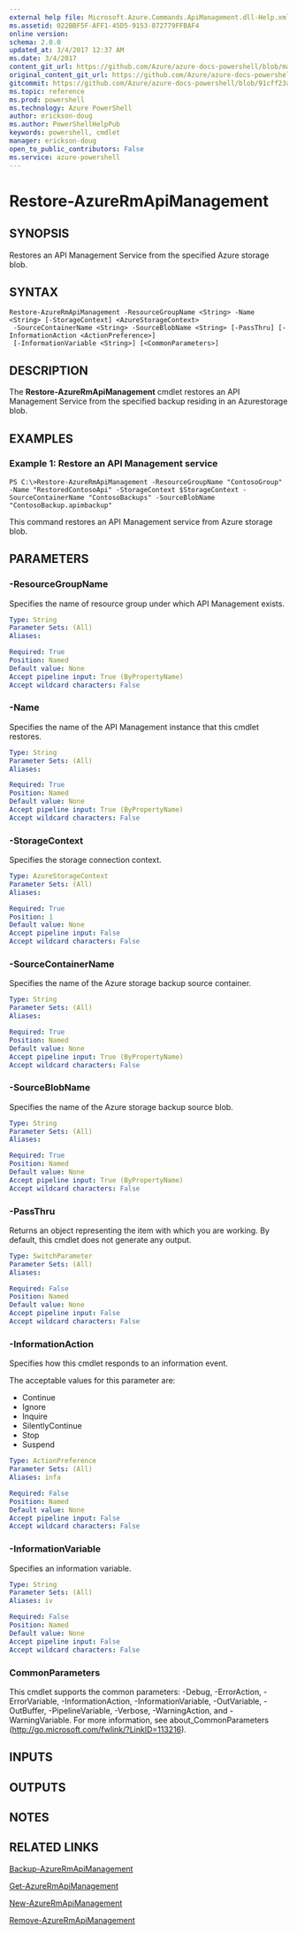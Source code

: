 ```yaml
---
external help file: Microsoft.Azure.Commands.ApiManagement.dll-Help.xml
ms.assetid: 022BBF5F-AFF1-45D5-9153-872779FFBAF4
online version: 
schema: 2.0.0
updated_at: 3/4/2017 12:37 AM
ms.date: 3/4/2017
content_git_url: https://github.com/Azure/azure-docs-powershell/blob/master/azureps-cmdlets-docs/ResourceManager/AzureRM.ApiManagement/vTrue/Restore-AzureRmApiManagement.md
original_content_git_url: https://github.com/Azure/azure-docs-powershell/blob/master/azureps-cmdlets-docs/ResourceManager/AzureRM.ApiManagement/vTrue/Restore-AzureRmApiManagement.md
gitcommit: https://github.com/Azure/azure-docs-powershell/blob/91cff23a000b99dc60ec82204d789c7ace1d7134/azureps-cmdlets-docs/ResourceManager/AzureRM.ApiManagement/vTrue/Restore-AzureRmApiManagement.md
ms.topic: reference
ms.prod: powershell
ms.technology: Azure PowerShell
author: erickson-doug
ms.author: PowerShellHelpPub
keywords: powershell, cmdlet
manager: erickson-doug
open_to_public_contributors: False
ms.service: azure-powershell
---
```


# Restore-AzureRmApiManagement

## SYNOPSIS
Restores an API Management Service from the specified Azure storage blob.

## SYNTAX

```
Restore-AzureRmApiManagement -ResourceGroupName <String> -Name <String> [-StorageContext] <AzureStorageContext>
 -SourceContainerName <String> -SourceBlobName <String> [-PassThru] [-InformationAction <ActionPreference>]
 [-InformationVariable <String>] [<CommonParameters>]
```

## DESCRIPTION
The **Restore-AzureRmApiManagement** cmdlet restores an API Management Service from the specified backup residing in an Azurestorage blob.

## EXAMPLES

### Example 1: Restore an API Management service
```
PS C:\>Restore-AzureRmApiManagement -ResourceGroupName "ContosoGroup" -Name "RestoredContosoApi" -StorageContext $StorageContext -SourceContainerName "ContosoBackups" -SourceBlobName "ContosoBackup.apimbackup"
```

This command restores an API Management service from Azure storage blob.

## PARAMETERS

### -ResourceGroupName
Specifies the name of resource group under which API Management exists.

```yaml
Type: String
Parameter Sets: (All)
Aliases: 

Required: True
Position: Named
Default value: None
Accept pipeline input: True (ByPropertyName)
Accept wildcard characters: False
```

### -Name
Specifies the name of the API Management instance that this cmdlet restores.

```yaml
Type: String
Parameter Sets: (All)
Aliases: 

Required: True
Position: Named
Default value: None
Accept pipeline input: True (ByPropertyName)
Accept wildcard characters: False
```

### -StorageContext
Specifies the storage connection context.

```yaml
Type: AzureStorageContext
Parameter Sets: (All)
Aliases: 

Required: True
Position: 1
Default value: None
Accept pipeline input: False
Accept wildcard characters: False
```

### -SourceContainerName
Specifies the name of the Azure storage backup source container.

```yaml
Type: String
Parameter Sets: (All)
Aliases: 

Required: True
Position: Named
Default value: None
Accept pipeline input: True (ByPropertyName)
Accept wildcard characters: False
```

### -SourceBlobName
Specifies the name of the Azure storage backup source blob.

```yaml
Type: String
Parameter Sets: (All)
Aliases: 

Required: True
Position: Named
Default value: None
Accept pipeline input: True (ByPropertyName)
Accept wildcard characters: False
```

### -PassThru
Returns an object representing the item with which you are working.
By default, this cmdlet does not generate any output.

```yaml
Type: SwitchParameter
Parameter Sets: (All)
Aliases: 

Required: False
Position: Named
Default value: None
Accept pipeline input: False
Accept wildcard characters: False
```

### -InformationAction
Specifies how this cmdlet responds to an information event.

The acceptable values for this parameter are:

- Continue
- Ignore
- Inquire
- SilentlyContinue
- Stop
- Suspend

```yaml
Type: ActionPreference
Parameter Sets: (All)
Aliases: infa

Required: False
Position: Named
Default value: None
Accept pipeline input: False
Accept wildcard characters: False
```

### -InformationVariable
Specifies an information variable.

```yaml
Type: String
Parameter Sets: (All)
Aliases: iv

Required: False
Position: Named
Default value: None
Accept pipeline input: False
Accept wildcard characters: False
```

### CommonParameters
This cmdlet supports the common parameters: -Debug, -ErrorAction, -ErrorVariable, -InformationAction, -InformationVariable, -OutVariable, -OutBuffer, -PipelineVariable, -Verbose, -WarningAction, and -WarningVariable. For more information, see about_CommonParameters (http://go.microsoft.com/fwlink/?LinkID=113216).

## INPUTS

## OUTPUTS

## NOTES

## RELATED LINKS

[Backup-AzureRmApiManagement](xref:ResourceManager/AzureRM.ApiManagement/vTrue/Backup-AzureRmApiManagement.md)

[Get-AzureRmApiManagement](xref:ResourceManager/AzureRM.ApiManagement/vTrue/Get-AzureRmApiManagement.md)

[New-AzureRmApiManagement](xref:ResourceManager/AzureRM.ApiManagement/vTrue/New-AzureRmApiManagement.md)

[Remove-AzureRmApiManagement](xref:ResourceManager/AzureRM.ApiManagement/vTrue/Remove-AzureRmApiManagement.md)


